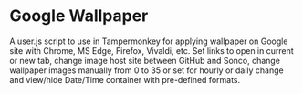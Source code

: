 # Google Wallpaper
A user.js script to use in Tampermonkey for applying wallpaper on Google site with Chrome, MS Edge, Firefox, Vivaldi, etc.
Set links to open in current or new tab, change image host site between GitHub and Sonco, change wallpaper images manually from 0 to 35 or set for hourly or daily change and view/hide Date/Time container with pre-defined formats.
